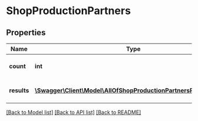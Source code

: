 # ShopProductionPartners

## Properties
Name | Type | Description | Notes
------------ | ------------- | ------------- | -------------
**count** | **int** | The number of results. | [optional] 
**results** | [**\Swagger\Client\Model\AllOfShopProductionPartnersResultsItems[]**](.md) | The list of requested resources. | [optional] 

[[Back to Model list]](../../README.md#documentation-for-models) [[Back to API list]](../../README.md#documentation-for-api-endpoints) [[Back to README]](../../README.md)


